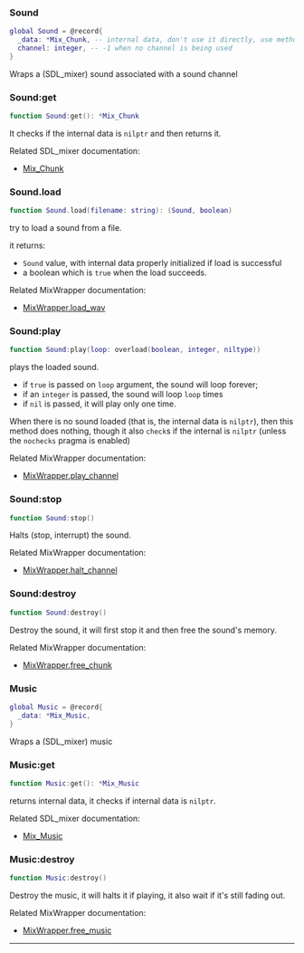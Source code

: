 ### Sound

```lua
global Sound = @record{
  _data: *Mix_Chunk, -- internal data, don't use it directly, use methods instead
  channel: integer, -- -1 when no channel is being used
}
```

Wraps a (SDL_mixer) sound associated with a sound channel

### Sound:get

```lua
function Sound:get(): *Mix_Chunk
```

It checks if the internal data is `nilptr` and then returns it.

Related SDL_mixer documentation:
* [Mix_Chunk](https://www.libsdl.org/projects/SDL_mixer/docs/SDL_mixer_85.html#SEC85)

### Sound.load

```lua
function Sound.load(filename: string): (Sound, boolean)
```

try to load a sound from a file.

it returns:
* `Sound` value, with internal data properly initialized if load is successful
* a boolean which is `true` when the load succeeds.

Related MixWrapper documentation:
* [MixWrapper.load_wav](wrappers/mix.md#mixwrapperload_wav)

### Sound:play

```lua
function Sound:play(loop: overload(boolean, integer, niltype))
```

plays the loaded sound.
* if `true` is passed on `loop` argument, the sound will loop forever;
* if an `integer` is passed, the sound will loop `loop` times
* if `nil` is passed, it will play only one time.

When there is no sound loaded (that is, the internal data is `nilptr`), then this method
does nothing, though it also `check`s if the internal is `nilptr` (unless the `nochecks` pragma is enabled)

Related MixWrapper documentation:
* [MixWrapper.play_channel](wrappers/mix.md#mixwrapperplay_channel)

### Sound:stop

```lua
function Sound:stop()
```

Halts (stop, interrupt) the sound.

Related MixWrapper documentation:
* [MixWrapper.halt_channel](wrappers/mix.md#mixwrapperhalt_channel)

### Sound:destroy

```lua
function Sound:destroy()
```

Destroy the sound, it will first stop it and then free the sound's memory.

Related MixWrapper documentation:
* [MixWrapper.free_chunk](wrappers/mix.md#mixwrapperfree_chunk)

### Music

```lua
global Music = @record{
  _data: *Mix_Music,
}
```

Wraps a (SDL_mixer) music

### Music:get

```lua
function Music:get(): *Mix_Music
```

returns internal data, it checks if internal data is `nilptr`.

Related SDL_mixer documentation:
* [Mix_Music](https://www.libsdl.org/projects/SDL_mixer/docs/SDL_mixer_86.html#SEC86)

### Music:destroy

```lua
function Music:destroy()
```

Destroy the music, it will halts it if playing, it also wait if it's still fading out.

Related MixWrapper documentation:
* [MixWrapper.free_music](wrappers/mix.md#mixwrapperfree_music)

---
